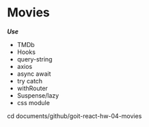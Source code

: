 # Movies

**_Use_**

- TMDb
- Hooks
- query-string
- axios
- async await
- try catch
- withRouter
- Suspense/lazy
- css module

cd documents/github/goit-react-hw-04-movies

